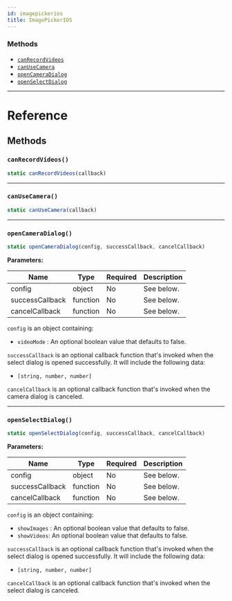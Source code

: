 ```yaml
---
id: imagepickerios
title: ImagePickerIOS
---
```


### Methods

* [`canRecordVideos`](imagepickerios.md#canrecordvideos)
* [`canUseCamera`](imagepickerios.md#canusecamera)
* [`openCameraDialog`](imagepickerios.md#opencameradialog)
* [`openSelectDialog`](imagepickerios.md#openselectdialog)

---

# Reference

## Methods

### `canRecordVideos()`

```javascript
static canRecordVideos(callback)
```

---

### `canUseCamera()`

```javascript
static canUseCamera(callback)
```

---

### `openCameraDialog()`

```javascript
static openCameraDialog(config, successCallback, cancelCallback)
```

**Parameters:**

| Name            | Type     | Required | Description |
| --------------- | -------- | -------- | ----------- |
| config          | object   | No       | See below.  |
| successCallback | function | No       | See below.  |
| cancelCallback  | function | No       | See below.  |

`config` is an object containing:

* `videoMode` : An optional boolean value that defaults to false.

`successCallback` is an optional callback function that's invoked when the select dialog is opened successfully. It will include the following data:

* `[string, number, number]`

`cancelCallback` is an optional callback function that's invoked when the camera dialog is canceled.

---

### `openSelectDialog()`

```javascript
static openSelectDialog(config, successCallback, cancelCallback)
```

**Parameters:**

| Name            | Type     | Required | Description |
| --------------- | -------- | -------- | ----------- |
| config          | object   | No       | See below.  |
| successCallback | function | No       | See below.  |
| cancelCallback  | function | No       | See below.  |

`config` is an object containing:

* `showImages` : An optional boolean value that defaults to false.
* `showVideos`: An optional boolean value that defaults to false.

`successCallback` is an optional callback function that's invoked when the select dialog is opened successfully. It will include the following data:

* `[string, number, number]`

`cancelCallback` is an optional callback function that's invoked when the select dialog is canceled.
